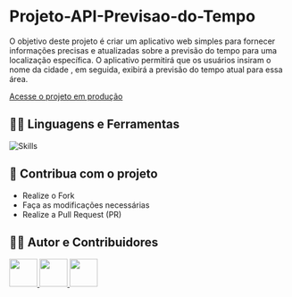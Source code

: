 # Projeto-API-Previsao-do-Tempo




  <p align="left">
O objetivo deste projeto é criar um aplicativo web simples para fornecer informações precisas e atualizadas sobre a previsão do tempo para uma localização específica. O aplicativo permitirá que os usuários insiram o nome da cidade , em seguida, exibirá a previsão do tempo atual para essa área.
  </p>

[Acesse o projeto em produção](https://projetocss-jesscoder.netlify.app/)

## :man_mechanic: Linguagens e Ferramentas

![Skills](https://skillicons.dev/icons?i=html,css,js)


## :triangular_flag_on_post: Contribua com o projeto

- Realize o Fork
- Faça as modificações necessárias
- Realize a Pull Request (PR)



## :technologist: Autor e Contribuidores

<a href="https://github.com/jessicamedeirosp">
<img src="https://avatars.githubusercontent.com/u/20779100?v=4" width="50px" />
</a>
<a href="https://github.com/jessicamedeirosp">
<img src="https://avatars.githubusercontent.com/u/20779100?v=4" width="50px" />
</a>
<a href="https://github.com/jessicamedeirosp">
<img src="https://avatars.githubusercontent.com/u/20779100?v=4" width="50px" />
</a>
</table>
